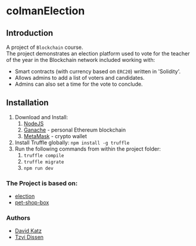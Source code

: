 # colmanElection
## Introduction
A project of `Blockchain` course.   
The project demonstrates an election platform used to vote for the teacher of the year in the Blockchain network included working with:
* Smart contracts (with currency based on `ERC20`) written in 'Solidity'.
* Allows admins to add a list of voters and candidates.
* Admins can also set a time for the vote to conclude.

## Installation
1. Download and Install:
    1. [NodeJS](https://nodejs.org/en/download/)
    2. [Ganache](https://www.trufflesuite.com/ganache/) - personal Ethereum blockchain
    3. [MetaMask](https://metamask.io/download.html) - crypto wallet
2. Install Truffle globally: `npm install -g truffle`
3. Run the following commands from within the project folder:
    1. `truffle compile`
    1. `truffle migrate`
    2. `npm run dev`


### The Project is based on:
* [election](https://github.com/dappuniversity/election)
* [pet-shop-box](https://github.com/truffle-box/pet-shop-box)


### Authors
* [David Katz](https://github.com/DavidKatz-il)
* [Tzvi Dissen](https://github.com/TheTzvi)
